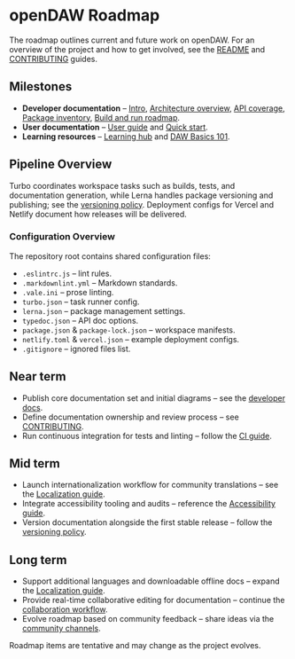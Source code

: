 # openDAW Roadmap

The roadmap outlines current and future work on openDAW. For an overview of the
project and how to get involved, see the [README](README.md) and
[CONTRIBUTING](CONTRIBUTING.md) guides.

## Milestones

- **Developer documentation** – [Intro](packages/docs/docs-dev/intro.md),
  [Architecture overview](packages/docs/docs-dev/architecture/overview.md),
  [API coverage](packages/docs/docs-dev/api-coverage.md),
  [Package inventory](packages/docs/docs-dev/package-inventory.md),
  [Build and run roadmap](packages/docs/docs-dev/build-and-run/roadmap.md).
- **User documentation** – [User guide](packages/docs/docs-user/intro.md) and
  [Quick start](packages/docs/docs-user/quick-start.md).
- **Learning resources** – [Learning hub](packages/docs/docs-learn/intro.md)
  and [DAW Basics 101](packages/docs/docs-learn/daw-basics-101.md).

## Pipeline Overview

Turbo coordinates workspace tasks such as builds, tests, and documentation
generation, while Lerna handles package versioning and publishing; see the
[versioning policy](packages/docs/docs-dev/build-and-run/versioning.md).
Deployment configs for Vercel and Netlify document how releases will be
delivered.

### Configuration Overview

The repository root contains shared configuration files:

- `.eslintrc.js` – lint rules.
- `.markdownlint.yml` – Markdown standards.
- `.vale.ini` – prose linting.
- `turbo.json` – task runner config.
- `lerna.json` – package management settings.
- `typedoc.json` – API doc options.
- `package.json` & `package-lock.json` – workspace manifests.
- `netlify.toml` & `vercel.json` – example deployment configs.
- `.gitignore` – ignored files list.

## Near term

- Publish core documentation set and initial diagrams – see the
  [developer docs](packages/docs/docs-dev/intro.md).
- Define documentation ownership and review process – see
  [CONTRIBUTING](CONTRIBUTING.md).
- Run continuous integration for tests and linting – follow the
  [CI guide](packages/docs/docs-dev/build-and-run/ci.md).

## Mid term

- Launch internationalization workflow for community translations – see the
  [Localization guide](packages/docs/docs-user/localization.md).
- Integrate accessibility tooling and audits – reference the
  [Accessibility guide](packages/docs/docs-user/accessibility.md).
- Version documentation alongside the first stable release – follow the
  [versioning policy](packages/docs/docs-dev/build-and-run/versioning.md).

## Long term

- Support additional languages and downloadable offline docs – expand the
  [Localization guide](packages/docs/docs-user/localization.md).
- Provide real-time collaborative editing for documentation – continue the
  [collaboration workflow](packages/docs/docs-user/workflows/collaboration.md).
- Evolve roadmap based on community feedback – share ideas via the
  [community channels](README.md).

Roadmap items are tentative and may change as the project evolves.

